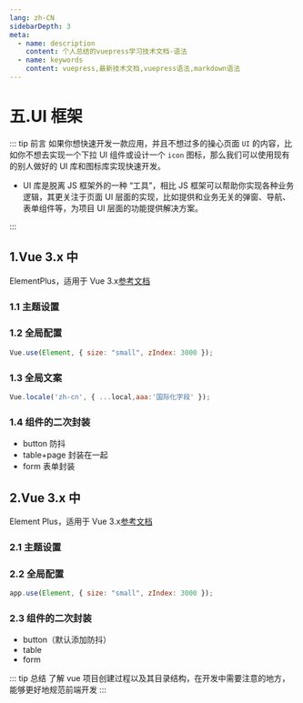```yaml
---
lang: zh-CN
sidebarDepth: 3
meta:
  - name: description
    content: 个人总结的vuepress学习技术文档-语法
  - name: keywords
    content: vuepress,最新技术文档,vuepress语法,markdown语法
---
```


# 五.UI 框架

::: tip 前言
如果你想快速开发一款应用，并且不想过多的操心页面 `UI` 的内容，比如你不想去实现一个下拉 UI 组件或设计一个 `icon` 图标，那么我们可以使用现有的别人做好的 UI 库和图标库实现快速开发。

- UI 库是脱离 JS 框架外的一种 “工具”，相比 JS 框架可以帮助你实现各种业务逻辑，其更关注于页面 UI 层面的实现，比如提供和业务无关的弹窗、导航、表单组件等，为项目 UI 层面的功能提供解决方案。
<!-- - 图标库，就是汇聚了大量图标的仓库，在这样的仓库中我们可以查找并下载我们想要的图标，甚至还可以制定颜色和大小，在项目中使用图标库可以为我们的项目制定统一的图标管理标准，同时一定程度上也可以减少项目图片的数量。 -->

:::

## 1.Vue 3.x 中

ElementPlus，适用于 Vue 3.x[参考文档](http://element-cn.eleme.io/#/zh-CN)

### 1.1 主题设置

### 1.2 全局配置

```js
Vue.use(Element, { size: "small", zIndex: 3000 });
```

### 1.3 全局文案

```js
Vue.locale('zh-cn', { ...local,aaa:'国际化字段' });
```
### 1.4 组件的二次封装

- button 防抖
- table+page 封装在一起
- form 表单封装

## 2.Vue 3.x 中

Element Plus，适用于 Vue 3.x[参考文档](https://element-plus.gitee.io/zh-CN/)

### 2.1 主题设置

### 2.2 全局配置

```js
app.use(Element, { size: "small", zIndex: 3000 });
```

### 2.3 组件的二次封装

- button（默认添加防抖）
- table
- form

<!-- ## 3.图标库

对一些碎图我们可以用图标库管理，转换为字体图标，通过样式来控制图片的大小和颜色，比单纯管理图片更加方便。

### 3.1 Iconfont 的使用

- 使用 Iconfont 下载选择的图标，然后将文件夹中的 `iconfont.css`、`iconfont.eot`、`iconfont.svg`、`iconfont.ttf` 和 `iconfont.woff` 文件统一放到 assets 文件夹的 iconfont 中
- 将 iconfont.css 引入到入口文件中

  ```js
  // main.js
  import "./assets/iconfont/iconfont.css"
  ```

- 添加样式名称的方式来进行图标的使用
  ```vue
  <template>
    <div id="app">
      <router-view />
      <tabbar>
        <tabbar-item :link="{ name: 'demo' }">
          <span slot="icon" class="iconfont icon-bulb"></span>
          <span slot="label">Demo</span>
        </tabbar-item>
        <tabbar-item>
          <span slot="icon" class="iconfont icon-experiment"></span>
          <span slot="label">实验室</span>
        </tabbar-item>
        <tabbar-item>
          <span slot="icon" class="iconfont icon-deploymentunit"></span>
          <span slot="label">关于</span>
        </tabbar-item>
      </tabbar>
    </div>
  </template>
  ```

::: tip 其他图标库

- [Font Awesome](https://fontawesome.com)：世界上最受欢迎且最易于使用的图标集
- [Ionicons](https://ionicons.com/) ：精美的开源图标库，可以用于 Web，iOS，Android 和桌面应用程序
- [Themify](https://themify.me/themify-icons)：一套用于网页设计和应用程序的完整图标
  ::: -->

::: tip 总结
了解 vue 项目创建过程以及其目录结构，在开发中需要注意的地方，能够更好地规范前端开发
:::
